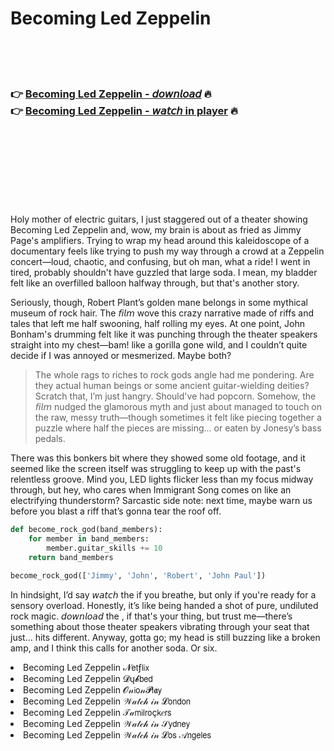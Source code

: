 <h1>Becoming Led Zeppelin</h1>

<br><br><br>

<h3>👉 <a href="https://Aarons-yspoperbo1977.github.io/lylhvpknef/">Becoming Led Zeppelin - 𝘥𝘰𝘸𝘯𝘭𝘰𝘢𝘥</a> 🔥<br>
👉 <a href="https://Aarons-yspoperbo1977.github.io/lylhvpknef/">Becoming Led Zeppelin - 𝘸𝘢𝘵𝘤𝘩 in player</a> 🔥
</h3>



<br><br><br><br><br><br><br>


Holy mother of electric guitars, I just staggered out of a theater showing Becoming Led Zeppelin and, wow, my brain is about as fried as Jimmy Page's amplifiers. Trying to wrap my head around this kaleidoscope of a documentary feels like trying to push my way through a crowd at a Zeppelin concert—loud, chaotic, and confusing, but oh man, what a ride! I went in tired, probably shouldn't have guzzled that large soda. I mean, my bladder felt like an overfilled balloon halfway through, but that's another story.

Seriously, though, Robert Plant’s golden mane belongs in some mythical museum of rock hair. The 𝘧𝘪𝘭𝘮 wove this crazy narrative made of riffs and tales that left me half swooning, half rolling my eyes. At one point, John Bonham's drumming felt like it was punching through the theater speakers straight into my chest—bam! like a gorilla gone wild, and I couldn’t quite decide if I was annoyed or mesmerized. Maybe both?

> The whole rags to riches to rock gods angle had me pondering. Are they actual human beings or some ancient guitar-wielding deities? Scratch that, I’m just hangry. Should've had popcorn. Somehow, the 𝘧𝘪𝘭𝘮 nudged the glamorous myth and just about managed to touch on the raw, messy truth—though sometimes it felt like piecing together a puzzle where half the pieces are missing... or eaten by Jonesy’s bass pedals.

There was this bonkers bit where they showed some old footage, and it seemed like the screen itself was struggling to keep up with the past's relentless groove. Mind you, LED lights flicker less than my focus midway through, but hey, who cares when Immigrant Song comes on like an electrifying thunderstorm? Sarcastic side note: next time, maybe warn us before you blast a riff that’s gonna tear the roof off.

```python
def become_rock_god(band_members):
    for member in band_members:
        member.guitar_skills += 10
    return band_members

become_rock_god(['Jimmy', 'John', 'Robert', 'John Paul'])
```

In hindsight, I’d say 𝘸𝘢𝘵𝘤𝘩 the   if you breathe, but only if you're ready for a sensory overload. Honestly, it’s like being handed a shot of pure, undiluted rock magic. 𝘥𝘰𝘸𝘯𝘭𝘰𝘢𝘥 the  , if that's your thing, but trust me—there’s something about those theater speakers vibrating through your seat that just... hits different. Anyway, gotta go; my head is still buzzing like a broken amp, and I think this calls for another soda. Or six.

<li>Becoming Led Zeppelin 𝓝𝖾𝗍ƒ𝗅𝗂𝗑</li>
<li>Becoming Led Zeppelin 𝓓ų𝓫𝖻𝖾𝖽</li>
<li>Becoming Led Zeppelin 𝓞𝓃𝗂𝗈𝓃𝓟𝗅𝖆𝗒</li>
<li>Becoming Led Zeppelin 𝒲𝒶𝓉𝒸𝒽 𝒾𝓃 𝓛𝗈𝗇𝖽𝗈𝗇</li>
<li>Becoming Led Zeppelin 𝒯𝒶𝗆𝗂𝗅𝗋𝗈ç𝗄𝑒𝗋𝗌</li>
<li>Becoming Led Zeppelin 𝒲𝒶𝓉𝒸𝒽 𝒾𝓃 𝒮𝗒𝖽𝗇𝖾𝗒</li>
<li>Becoming Led Zeppelin 𝒲𝒶𝓉𝒸𝒽 𝒾𝓃 𝓛𝗈𝗌 𝒜𝗇𝗀𝖾𝗅𝖾𝗌</li>
